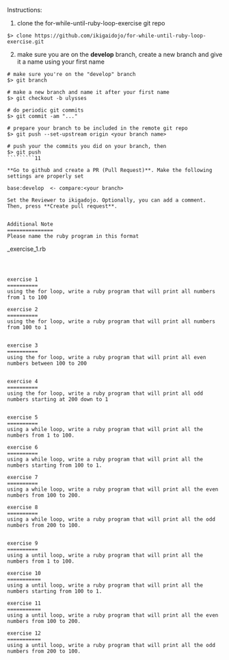 Instructions:

1. clone the for-while-until-ruby-loop-exercise git repo

```
$> clone https://github.com/ikigaidojo/for-while-until-ruby-loop-exercise.git
```

2. make sure you are on the **develop** branch, create a new branch and give it a name using your first name

```
# make sure you're on the "develop" branch
$> git branch                    												  

# make a new branch and name it after your first name
$> git checkout -b ulysses       													

# do periodic git commits
$> git commit -am "..."					 													

# prepare your branch to be included in the remote git repo
$> git push --set-upstream origin <your branch name>			

# push your the commits you did on your branch, then
$> git push                     												 
`````````11

**Go to github and create a PR (Pull Request)**. Make the following settings are properly set

base:develop  <- compare:<your branch>

Set the Reviewer to ikigadojo. Optionally, you can add a comment. Then, press **Create pull request**.


Additional Note
===============
Please name the ruby program in this format

```
<your first name>_exercise_1.rb
`````



exercise 1
==========
using the for loop, write a ruby program that will print all numbers from 1 to 100

exercise 2
==========
using the for loop, write a ruby program that will print all numbers from 100 to 1


exercise 3
==========
using the for loop, write a ruby program that will print all even numbers between 100 to 200


exercise 4
==========
using the for loop, write a ruby program that will print all odd numbers starting at 200 down to 1


exercise 5
==========
using a while loop, write a ruby program that will print all the numbers from 1 to 100.  

exercise 6
==========
using a while loop, write a ruby program that will print all the numbers starting from 100 to 1. 

exercise 7
==========
using a while loop, write a ruby program that will print all the even numbers from 100 to 200.  

exercise 8
==========
using a while loop, write a ruby program that will print all the odd numbers from 200 to 100.


exercise 9
==========
using a until loop, write a ruby program that will print all the numbers from 1 to 100.  

exercise 10
===========
using a until loop, write a ruby program that will print all the numbers starting from 100 to 1. 

exercise 11
===========
using a until loop, write a ruby program that will print all the even numbers from 100 to 200.  

exercise 12
===========
using a until loop, write a ruby program that will print all the odd numbers from 200 to 100.



